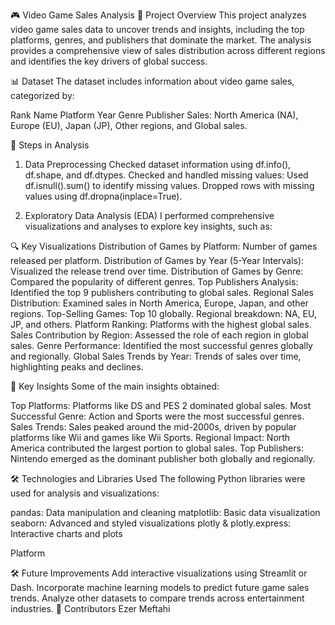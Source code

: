 🎮 Video Game Sales Analysis
📝 Project Overview
This project analyzes video game sales data to uncover trends and insights, including the top platforms, genres, and publishers that dominate the market. The analysis provides a comprehensive view of sales distribution across different regions and identifies the key drivers of global success.

📊 Dataset
The dataset includes information about video game sales, categorized by:

Rank
Name
Platform
Year
Genre
Publisher
Sales: North America (NA), Europe (EU), Japan (JP), Other regions, and Global sales.

🚀 Steps in Analysis
1. Data Preprocessing
Checked dataset information using df.info(), df.shape, and df.dtypes.
Checked and handled missing values:
Used df.isnull().sum() to identify missing values.
Dropped rows with missing values using df.dropna(inplace=True).

2. Exploratory Data Analysis (EDA)
I performed comprehensive visualizations and analyses to explore key insights, such as:

🔍 Key Visualizations
Distribution of Games by Platform: Number of games released per platform.
Distribution of Games by Year (5-Year Intervals): Visualized the release trend over time.
Distribution of Games by Genre: Compared the popularity of different genres.
Top Publishers Analysis: Identified the top 9 publishers contributing to global sales.
Regional Sales Distribution: Examined sales in North America, Europe, Japan, and other regions.
Top-Selling Games:
Top 10 globally.
Regional breakdown: NA, EU, JP, and others.
Platform Ranking: Platforms with the highest global sales.
Sales Contribution by Region: Assessed the role of each region in global sales.
Genre Performance: Identified the most successful genres globally and regionally.
Global Sales Trends by Year: Trends of sales over time, highlighting peaks and declines.


🔑 Key Insights
Some of the main insights obtained:

Top Platforms: Platforms like DS and PES 2 dominated global sales.
Most Successful Genre: Action and Sports  were the most successful genres.
Sales Trends: Sales peaked around the mid-2000s, driven by popular platforms like Wii and games like Wii Sports.
Regional Impact:
North America contributed the largest portion to global sales.
Top Publishers: Nintendo emerged as the dominant publisher both globally and regionally.

🛠️ Technologies and Libraries Used
The following Python libraries were used for analysis and visualizations:

pandas: Data manipulation and cleaning
matplotlib: Basic data visualization
seaborn: Advanced and styled visualizations
plotly & plotly.express: Interactive charts and plots

Platform

🛠️ Future Improvements
Add interactive visualizations using Streamlit or Dash.
Incorporate machine learning models to predict future game sales trends.
Analyze other datasets to compare trends across entertainment industries.
🙌 Contributors
Ezer Meftahi

